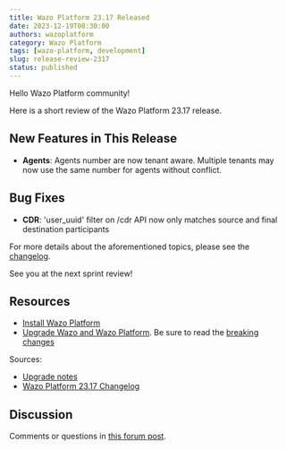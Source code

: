 ```yaml
---
title: Wazo Platform 23.17 Released
date: 2023-12-19T08:30:00
authors: wazoplatform
category: Wazo Platform
tags: [wazo-platform, development]
slug: release-review-2317
status: published
---
```


Hello Wazo Platform community!

Here is a short review of the Wazo Platform 23.17 release.

## New Features in This Release

- **Agents**: Agents number are now tenant aware. Multiple tenants may now use the same number for agents without conflict.

## Bug Fixes

- **CDR**: 'user_uuid' filter on /cdr API now only matches source and final destination participants

For more details about the aforementioned topics, please see the [changelog](https://wazo-dev.atlassian.net/issues/?jql=project%3DWAZO%20AND%20fixVersion%3D23.17).

See you at the next sprint review!

<!-- truncate -->

## Resources

- [Install Wazo Platform](https://wazo-platform.org/use-cases)
- [Upgrade Wazo and Wazo Platform](/uc-doc/upgrade/). Be sure to read the
  [breaking changes](/uc-doc/upgrade/upgrade_notes#23-17)

Sources:

- [Upgrade notes](/uc-doc/upgrade/upgrade_notes#23-17)
- [Wazo Platform 23.17 Changelog](https://wazo-dev.atlassian.net/issues/?jql=project%3DWAZO%20AND%20fixVersion%3D23.17)

## Discussion

Comments or questions in
[this forum post](https://wazo-platform.discourse.group/t/blog-wazo-platform-23-17-released).
